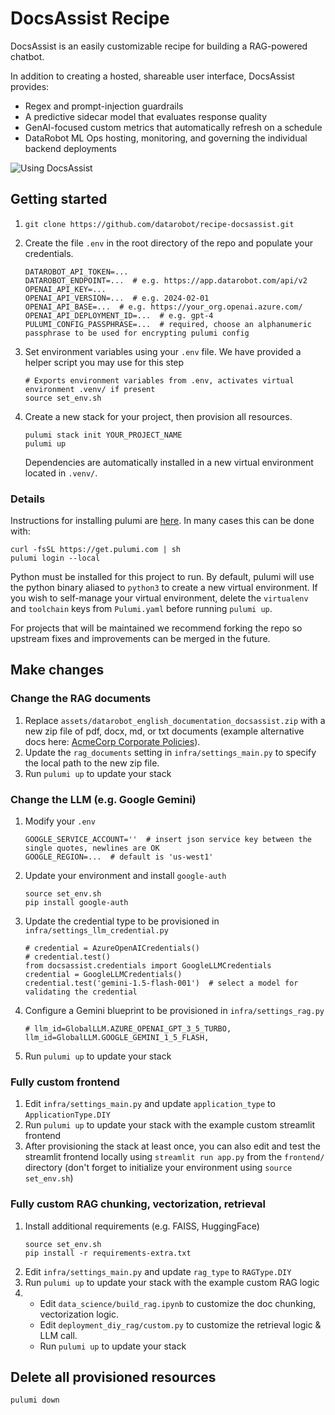 # DocsAssist Recipe
DocsAssist is an easily customizable recipe for building a RAG-powered chatbot. 

In addition to creating a hosted, shareable user interface, DocsAssist provides:
* Regex and prompt-injection guardrails
* A predictive sidecar model that evaluates response quality
* GenAI-focused custom metrics that automatically refresh on a schedule
* DataRobot ML Ops hosting, monitoring, and governing the individual backend deployments


![Using DocsAssist](https://s3.amazonaws.com/datarobot_public/drx/drx_gifs/docs_assist_ui.gif)


## Getting started
1. ```
   git clone https://github.com/datarobot/recipe-docsassist.git
   ```

2. Create the file `.env` in the root directory of the repo and populate your credentials.
   ```
   DATAROBOT_API_TOKEN=...
   DATAROBOT_ENDPOINT=...  # e.g. https://app.datarobot.com/api/v2
   OPENAI_API_KEY=...
   OPENAI_API_VERSION=...  # e.g. 2024-02-01
   OPENAI_API_BASE=...  # e.g. https://your_org.openai.azure.com/
   OPENAI_API_DEPLOYMENT_ID=...  # e.g. gpt-4
   PULUMI_CONFIG_PASSPHRASE=...  # required, choose an alphanumeric passphrase to be used for encrypting pulumi config
   ```
   
3. Set environment variables using your `.env` file. We have provided a helper script
   you may use for this step
   ```
   # Exports environment variables from .env, activates virtual environment .venv/ if present
   source set_env.sh
   ```

4. Create a new stack for your project, then provision all resources.
   ```
   pulumi stack init YOUR_PROJECT_NAME
   pulumi up
   ```
   Dependencies are automatically installed in a new virtual environment located in `.venv/`.

### Details
Instructions for installing pulumi are [here][pulumi-install]. In many cases this can be done
with:
```
curl -fsSL https://get.pulumi.com | sh
pulumi login --local
```

Python must be installed for this project to run. By default, pulumi will use the python binary
aliased to `python3` to create a new virtual environment. If you wish to self-manage your virtual
environment, delete the `virtualenv` and `toolchain` keys from `Pulumi.yaml` before running `pulumi up`.


For projects that will be maintained we recommend forking the repo so upstream fixes and
improvements can be merged in the future.

[pulumi-install]: https://www.pulumi.com/docs/iac/download-install/


## Make changes
### Change the RAG documents
1. Replace `assets/datarobot_english_documentation_docsassist.zip` with a new zip file of pdf, docx,
   md, or txt documents (example alternative docs here: [AcmeCorp Corporate Policies][corp-policies]).
3. Update the `rag_documents` setting in `infra/settings_main.py` to specify the local path to the
   new zip file.
4. Run `pulumi up` to update your stack

[corp-policies]: https://s3.amazonaws.com/datarobot_public_datasets/ai_accelerators/acme_corp_company_policies_source_business_victoria_templates.zip

### Change the LLM (e.g. Google Gemini)
1. Modify your `.env`
   ```
   GOOGLE_SERVICE_ACCOUNT=''  # insert json service key between the single quotes, newlines are OK
   GOOGLE_REGION=...  # default is 'us-west1'
   ```
2. Update your environment and install `google-auth`
   ```
   source set_env.sh
   pip install google-auth
   ```
3. Update the credential type to be provisioned in `infra/settings_llm_credential.py`
   ```
   # credential = AzureOpenAICredentials()
   # credential.test()
   from docsassist.credentials import GoogleLLMCredentials
   credential = GoogleLLMCredentials()
   credential.test('gemini-1.5-flash-001')  # select a model for validating the credential
   ```
4. Configure a Gemini blueprint to be provisioned in `infra/settings_rag.py`
   ```
   # llm_id=GlobalLLM.AZURE_OPENAI_GPT_3_5_TURBO,
   llm_id=GlobalLLM.GOOGLE_GEMINI_1_5_FLASH,
   ```
5. Run `pulumi up` to update your stack
   
### Fully custom frontend
1. Edit `infra/settings_main.py` and update `application_type` to `ApplicationType.DIY`
2. Run `pulumi up` to update your stack with the example custom streamlit frontend
3. After provisioning the stack at least once, you can also edit and test the streamlit
   frontend locally using `streamlit run app.py` from the `frontend/` directory (don't 
   forget to initialize your environment using `source set_env.sh`)

### Fully custom RAG chunking, vectorization, retrieval
1. Install additional requirements (e.g. FAISS, HuggingFace)
   ```
   source set_env.sh
   pip install -r requirements-extra.txt
   ```
2. Edit `infra/settings_main.py` and update `rag_type` to `RAGType.DIY`
3. Run `pulumi up` to update your stack with the example custom RAG logic
4. - Edit `data_science/build_rag.ipynb` to customize the doc chunking, vectorization logic.
   - Edit `deployment_diy_rag/custom.py` to customize the retrieval logic & LLM call.
   - Run `pulumi up` to update your stack


## Delete all provisioned resources
```
pulumi down
```
